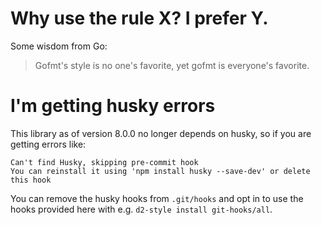 # Why use the rule X? I prefer Y.

Some wisdom from Go:

> Gofmt's style is no one's favorite, yet gofmt is everyone's favorite.

# I'm getting husky errors

This library as of version 8.0.0 no longer depends on husky, so if you
are getting errors like:

```
Can't find Husky, skipping pre-commit hook
You can reinstall it using 'npm install husky --save-dev' or delete this hook
```

You can remove the husky hooks from `.git/hooks` and opt in to use the
hooks provided here with e.g. `d2-style install git-hooks/all`.

